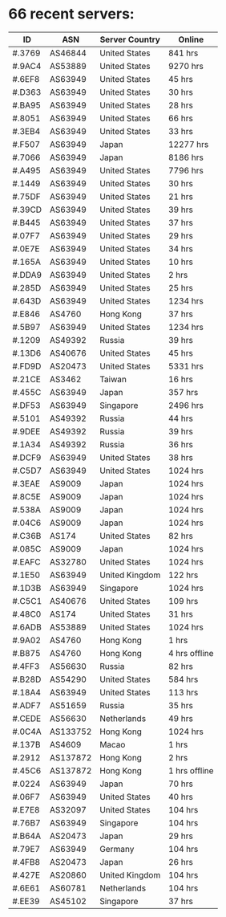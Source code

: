 # 66 recent servers:

| ID | ASN | Server Country | Online |
| ------ | ------ | ------ | ------ |
| #.3769 | AS46844 | United States | 841 hrs |
| #.9AC4 | AS53889 | United States | 9270 hrs |
| #.6EF8 | AS63949 | United States | 45 hrs |
| #.D363 | AS63949 | United States | 30 hrs |
| #.BA95 | AS63949 | United States | 28 hrs |
| #.8051 | AS63949 | United States | 66 hrs |
| #.3EB4 | AS63949 | United States | 33 hrs |
| #.F507 | AS63949 | Japan | 12277 hrs |
| #.7066 | AS63949 | Japan | 8186 hrs |
| #.A495 | AS63949 | United States | 7796 hrs |
| #.1449 | AS63949 | United States | 30 hrs |
| #.75DF | AS63949 | United States | 21 hrs |
| #.39CD | AS63949 | United States | 39 hrs |
| #.B445 | AS63949 | United States | 37 hrs |
| #.07F7 | AS63949 | United States | 29 hrs |
| #.0E7E | AS63949 | United States | 34 hrs |
| #.165A | AS63949 | United States | 10 hrs |
| #.DDA9 | AS63949 | United States | 2 hrs |
| #.285D | AS63949 | United States | 25 hrs |
| #.643D | AS63949 | United States | 1234 hrs |
| #.E846 | AS4760 | Hong Kong | 37 hrs |
| #.5B97 | AS63949 | United States | 1234 hrs |
| #.1209 | AS49392 | Russia | 39 hrs |
| #.13D6 | AS40676 | United States | 45 hrs |
| #.FD9D | AS20473 | United States | 5331 hrs |
| #.21CE | AS3462 | Taiwan | 16 hrs |
| #.455C | AS63949 | Japan | 357 hrs |
| #.DF53 | AS63949 | Singapore | 2496 hrs |
| #.5101 | AS49392 | Russia | 44 hrs |
| #.9DEE | AS49392 | Russia | 39 hrs |
| #.1A34 | AS49392 | Russia | 36 hrs |
| #.DCF9 | AS63949 | United States | 38 hrs |
| #.C5D7 | AS63949 | United States | 1024 hrs |
| #.3EAE | AS9009 | Japan | 1024 hrs |
| #.8C5E | AS9009 | Japan | 1024 hrs |
| #.538A | AS9009 | Japan | 1024 hrs |
| #.04C6 | AS9009 | Japan | 1024 hrs |
| #.C36B | AS174 | United States | 82 hrs |
| #.085C | AS9009 | Japan | 1024 hrs |
| #.EAFC | AS32780 | United States | 1024 hrs |
| #.1E50 | AS63949 | United Kingdom | 122 hrs |
| #.1D3B | AS63949 | Singapore | 1024 hrs |
| #.C5C1 | AS40676 | United States | 109 hrs |
| #.48C0 | AS174 | United States | 31 hrs |
| #.6ADB | AS53889 | United States | 1024 hrs |
| #.9A02 | AS4760 | Hong Kong | 1 hrs |
| #.B875 | AS4760 | Hong Kong | 4 hrs offline |
| #.4FF3 | AS56630 | Russia | 82 hrs |
| #.B28D | AS54290 | United States | 584 hrs |
| #.18A4 | AS63949 | United States | 113 hrs |
| #.ADF7 | AS51659 | Russia | 35 hrs |
| #.CEDE | AS56630 | Netherlands | 49 hrs |
| #.0C4A | AS133752 | Hong Kong | 1024 hrs |
| #.137B | AS4609 | Macao | 1 hrs |
| #.2912 | AS137872 | Hong Kong | 2 hrs |
| #.45C6 | AS137872 | Hong Kong | 1 hrs offline |
| #.0224 | AS63949 | Japan | 70 hrs |
| #.06F7 | AS63949 | United States | 40 hrs |
| #.E7E8 | AS32097 | United States | 104 hrs |
| #.76B7 | AS63949 | Singapore | 104 hrs |
| #.B64A | AS20473 | Japan | 29 hrs |
| #.79E7 | AS63949 | Germany | 104 hrs |
| #.4FB8 | AS20473 | Japan | 26 hrs |
| #.427E | AS20860 | United Kingdom | 104 hrs |
| #.6E61 | AS60781 | Netherlands | 104 hrs |
| #.EE39 | AS45102 | Singapore | 37 hrs |

